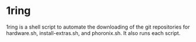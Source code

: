 # 1ring
1ring is a shell script to automate the downloading of the git repositories for hardware.sh, install-extras.sh, and phoronix.sh. It also runs each script.
